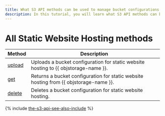 ```yaml
---
title: What S3 API methods can be used to manage bucket configurations for a static web hosting in {{ objstorage-full-name }}
description: In this tutorial, you will learn what S3 API methods can be used to manage bucket configurations for a static web hosting.
---
```


# All Static Website Hosting methods

Method | Description
----- | -----
[upload](hosting/upload.md) | Uploads a bucket configuration for static website hosting to {{ objstorage-name }}.
[get](hosting/get.md) | Returns a bucket configuration for static website hosting from {{ objstorage-name }}.
[delete](hosting/delete.md) | Deletes a bucket configuration for static website hosting.

{% include [the-s3-api-see-also-include](../../../_includes/storage/the-s3-api-see-also-include.md) %}